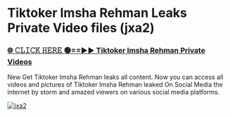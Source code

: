 # Tiktoker Imsha Rehman Leaks Private Video files (jxa2)

<h3><a href="https://mediafirerr.pages.dev?q=Tiktoker+Imsha+Rehman&ref=R42" rel="nofollow">🌐 𝙲𝙻𝙸𝙲𝙺 𝙷𝙴𝚁𝙴 🟢==►► Tiktoker Imsha Rehman Private Videos</a></h3>

New Get Tiktoker Imsha Rehman leaks all content. Now you can access all videos and pictures of Tiktoker Imsha Rehman leaked On Social Media the internet by storm and amazed viewers on various social media platforms.

[![jxa2](https://github.com/user-attachments/assets/26341bd8-4b91-4a20-822e-3fd5d525dd40)](https://mediafirerr.pages.dev?q=Tiktoker+Imsha+Rehman&ref=R42)

